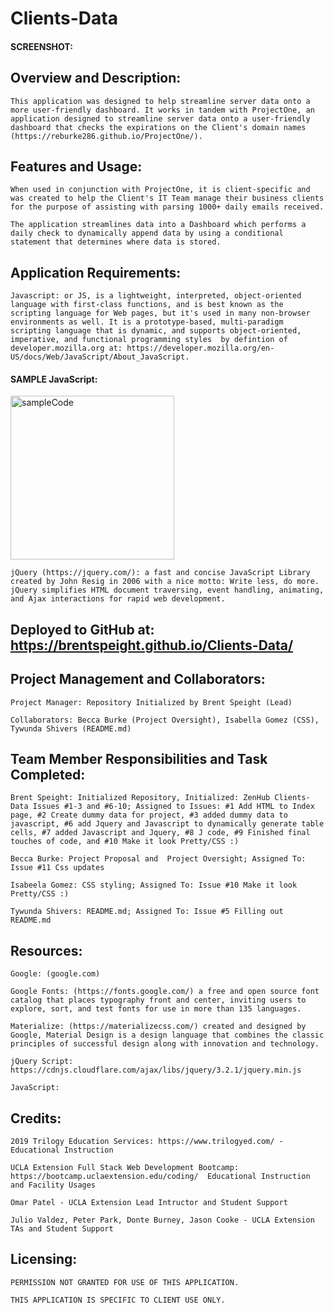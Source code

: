 # Clients-Data

#### SCREENSHOT:

## Overview and Description:

    This application was designed to help streamline server data onto a more user-friendly dashboard. It works in tandem with ProjectOne, an application designed to streamline server data onto a user-friendly dashboard that checks the expirations on the Client's domain names (https://reburke286.github.io/ProjectOne/).

## Features and Usage:

    When used in conjunction with ProjectOne, it is client-specific and was created to help the Client's IT Team manage their business clients for the purpose of assisting with parsing 1000+ daily emails received.

    The application streamlines data into a Dashboard which performs a daily check to dynamically append data by using a conditional statement that determines where data is stored.

## Application Requirements:

    Javascript: or JS, is a lightweight, interpreted, object-oriented language with first-class functions, and is best known as the scripting language for Web pages, but it's used in many non-browser environments as well. It is a prototype-based, multi-paradigm scripting language that is dynamic, and supports object-oriented, imperative, and functional programming styles  by defintion of developer.mozilla.org at: https://developer.mozilla.org/en-US/docs/Web/JavaScript/About_JavaScript.
    
#### SAMPLE JavaScript:

<img width="262" alt="sampleCode" src="https://user-images.githubusercontent.com/34906126/68060539-08045c00-fcbe-11e9-9116-86d49e8fdca8.png">
    
    jQuery (https://jquery.com/): a fast and concise JavaScript Library created by John Resig in 2006 with a nice motto: Write less, do more. jQuery simplifies HTML document traversing, event handling, animating, and Ajax interactions for rapid web development.


## Deployed to GitHub at: https://brentspeight.github.io/Clients-Data/

## Project Management and Collaborators:

    Project Manager: Repository Initialized by Brent Speight (Lead)

    Collaborators: Becca Burke (Project Oversight), Isabella Gomez (CSS), Tywunda Shivers (README.md)

## Team Member Responsibilities and Task Completed:

    Brent Speight: Initialized Repository, Initialized: ZenHub Clients-Data Issues #1-3 and #6-10; Assigned to Issues: #1 Add HTML to Index page, #2 Create dummy data for project, #3 added dummy data to javascript, #6 add Jquery and Javascript to dynamically generate table cells, #7 added Javascript and Jquery, #8 J code, #9 Finished final touches of code, and #10 Make it look Pretty/CSS :)  

    Becca Burke: Project Proposal and  Project Oversight; Assigned To: Issue #11 Css updates

    Isabeela Gomez: CSS styling; Assigned To: Issue #10 Make it look Pretty/CSS :) 

    Tywunda Shivers: README.md; Assigned To: Issue #5 Filling out README.md 

## Resources:

    Google: (google.com)
   
    Google Fonts: (https://fonts.google.com/) a free and open source font catalog that places typography front and center, inviting users to explore, sort, and test fonts for use in more than 135 languages.

    Materialize: (https://materializecss.com/) created and designed by Google, Material Design is a design language that combines the classic principles of successful design along with innovation and technology.
  
    jQuery Script: https://cdnjs.cloudflare.com/ajax/libs/jquery/3.2.1/jquery.min.js
  
    JavaScript: 


## Credits:

    2019 Trilogy Education Services: https://www.trilogyed.com/ - Educational Instruction

    UCLA Extension Full Stack Web Development Bootcamp: https://bootcamp.uclaextension.edu/coding/  Educational Instruction       and Facility Usages

    Omar Patel - UCLA Extension Lead Intructor and Student Support

    Julio Valdez, Peter Park, Donte Burney, Jason Cooke - UCLA Extension TAs and Student Support


## Licensing:

    PERMISSION NOT GRANTED FOR USE OF THIS APPLICATION. 

    THIS APPLICATION IS SPECIFIC TO CLIENT USE ONLY.
